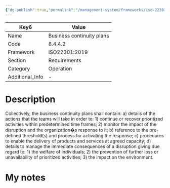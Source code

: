 ```yaml
---
{"dg-publish":true,"permalink":"/management-system/frameworks/iso-22301-2019/iso-22301-2019-8-4-4-2/","tags":["requirement"],"noteIcon":"1"}
---
```



<div><table class="dataview table-view-table"><thead class="table-view-thead"><tr class="table-view-tr-header"><th class="table-view-th"><span>Key</span><span class="dataview small-text">6</span></th><th class="table-view-th"><span>Value</span></th></tr></thead><tbody class="table-view-tbody"><tr><td><span>Name</span></td><td><span>Business continuity plans</span></td></tr><tr><td><span>Code</span></td><td><span>8.4.4.2</span></td></tr><tr><td><span>Framework</span></td><td><span>ISO22301:2019</span></td></tr><tr><td><span>Section</span></td><td><span>Requirements</span></td></tr><tr><td><span>Category</span></td><td><span>Operation</span></td></tr><tr><td><span>Additional_Info</span></td><td><span>-</span></td></tr></tbody></table></div>

# Description

Collectively, the business continuity plans shall contain: a) details of the actions that the teams will take in order to: 1) continue or recover prioritized activities within predetermined time frames; 2) monitor the impact of the disruption and the organization�s response to it; b) reference to the pre-defined threshold(s) and process for activating the response; c) procedures to enable the delivery of products and services at agreed capacity; d) details to manage the immediate consequences of a disruption giving due regard to: 1) the welfare of individuals; 2) the prevention of further loss or unavailability of prioritized activities; 3) the impact on the environment. 

# My notes
